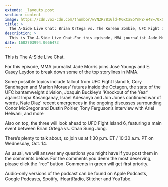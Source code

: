 ```yaml
--- 
extends: _layouts.post 
section: content 
image: https://cdn.vox-cdn.com/thumbor/wVNZR781Gld-MGxCaEoYnPZ-e48=/0x0:1920x1005/fit-in/1200x630/cdn.vox-cdn.com/uploads/chorus_asset/file/7932499/114_Dennis_Bermudez_vs_Chan_Sung_Jung.0.jpg 
title: > 
  The A-Side Live Chat: Brian Ortega vs. The Korean Zombie, UFC Fight Island 5 fallout, Tony Ferguson, more 
description: > 
  This is The A-Side Live Chat.For this episode, MMA journalist Jade Morris joins José Youngs and E. Casey Leydon to break down some of the top storylines in MMA.As usual, we will answer any questions you might have if you post them in the comments below.For the comments you deem the most deserving, please click the “rec” button.Audio-only versions of the podcast can be found on Apple Podcasts, Google Podcasts, Spotify, iHeartRadio, Stitcher and YouTube. 
date: 1602703994.0666473 
--- 
```

This is The A-Side Live Chat.

For this episode, MMA journalist Jade Morris joins José Youngs and E. Casey Leydon to break down some of the top storylines in MMA.

Some possible topics include fallout from UFC Fight Island 5, Cory Sandhagen and Marlon Moraes’ futures inside the Octagon, the state of the UFC bantamweight division, Joaquin Buckley’s ‘Knockout of the Year’ against Impa Kasanganay, Israel Adesanya and Jon Jones continued war of words, Nate Diaz’ recent emergences in the ongoing discusses surrounding Conor McGregor and Dustin Poirier, Tony Ferguson’s interview with Ariel Helwani, and more

Also on top, the three will look ahead to UFC Fight Island 6, featuring a main event between Brian Ortega vs. Chan Sung Jung.

There’s plenty to talk about, so join us at 1:30 p.m. ET / 10:30 a.m. PT on Wednesday, Oct. 14.

As usual, we will answer any questions you might have if you post them in the comments below. For the comments you deem the most deserving, please click the “rec” button. Comments in green will get first priority.

Audio-only versions of the podcast can be found on Apple Podcasts, Google Podcasts, Spotify, iHeartRadio, Stitcher and YouTube.